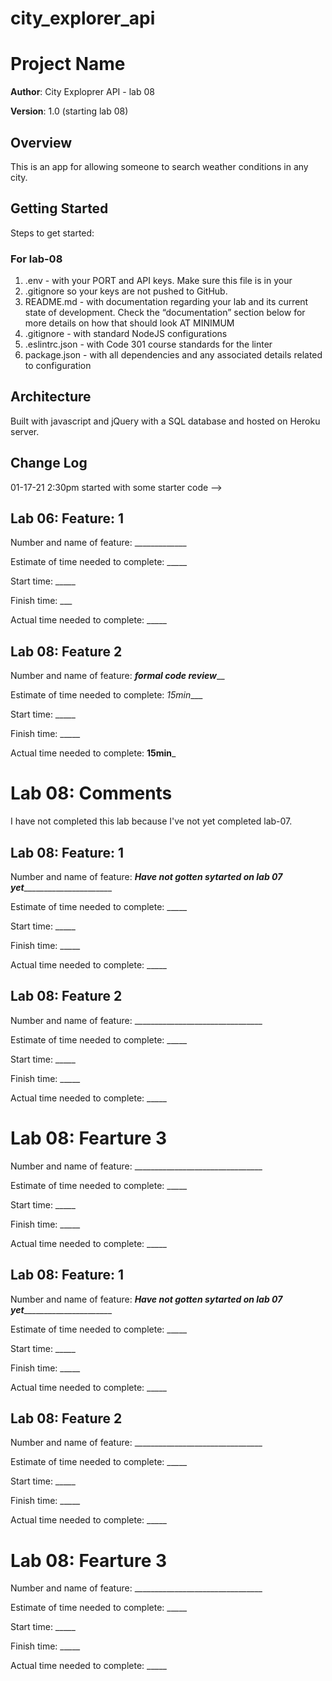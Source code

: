 # city_explorer_api

# Project Name

**Author**: City Exploprer API - lab 08

**Version**: 1.0 (starting lab 08)


## Overview
<!-- Provide a high level overview of what this application is and why you are building it, beyond the fact that it's an assignment for this class. (i.e. What's your problem domain?) --> This is an app for allowing someone to search weather conditions in any city.

## Getting Started
<!-- What are the steps that a user must take in order to build this app on their own machine and get it running? -->

Steps to get started:


### For lab-08

1. .env - with your PORT and API keys. Make sure this file is in your 
1. .gitignore so your keys are not pushed to GitHub.
1. README.md - with documentation regarding your lab and its current state of development. Check the “documentation” section below for more details on how that should look AT MINIMUM
1. .gitignore - with standard NodeJS configurations
1. .eslintrc.json - with Code 301 course standards for the linter
1. package.json - with all dependencies and any associated details related to configuration

## Architecture
<!-- Provide a detailed description of the application design. What technologies (languages, libraries, etc) you're using, and any other relevant design information. -->
Built with javascript and jQuery with a SQL database and hosted on Heroku server.

## Change Log
<!-- Use this area to document the iterative changes made to your application as each feature is successfully implemented. Use time stamps. Here's an examples:

01-01-2001 4:59pm - Application now has a fully-functional express server, with a GET route for the location resource.

## Credits and Collaborations
<!-- Give credit (and a link) to other people or resources that helped you build this application. -->
01-17-21 2:30pm started with some starter code
-->

## Lab 06: Feature: 1

Number and name of feature: _____________

Estimate of time needed to complete: _____

Start time: _____

Finish time: ___

Actual time needed to complete: _____


## Lab 08: Feature 2

Number and name of feature: ___formal code review_____

Estimate of time needed to complete: _15min____

Start time: _____

Finish time: _____

Actual time needed to complete: __15min___

# Lab 08: Comments

I have not completed this lab because I've not yet completed lab-07.



## Lab 08: Feature: 1

Number and name of feature: _____Have not gotten sytarted on lab 07 yet___________________________

Estimate of time needed to complete: _____

Start time: _____

Finish time: _____

Actual time needed to complete: _____


## Lab 08: Feature 2

Number and name of feature: ________________________________

Estimate of time needed to complete: _____

Start time: _____

Finish time: _____

Actual time needed to complete: _____

# Lab 08: Fearture 3

Number and name of feature: ________________________________

Estimate of time needed to complete: _____

Start time: _____

Finish time: _____

Actual time needed to complete: _____

## Lab 08: Feature: 1

Number and name of feature: _____Have not gotten sytarted on lab 07 yet___________________________

Estimate of time needed to complete: _____

Start time: _____

Finish time: _____

Actual time needed to complete: _____


## Lab 08: Feature 2

Number and name of feature: ________________________________

Estimate of time needed to complete: _____

Start time: _____

Finish time: _____

Actual time needed to complete: _____

# Lab 08: Fearture 3

Number and name of feature: ________________________________

Estimate of time needed to complete: _____

Start time: _____

Finish time: _____

Actual time needed to complete: _____